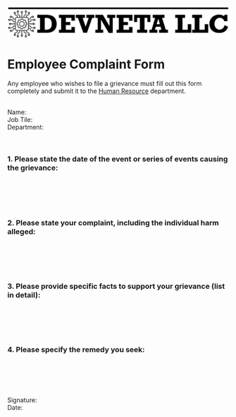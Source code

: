 ![Devneta LLC Banner](/main/assets/png/blackbanner.png)


# Employee Complaint Form

Any employee who wishes to file a grievance must fill out this form completely and submit it to the [Human Resource](mailto:hr@devneta.org) department. <br />
<br>

Name: &nbsp;&ensp;&nbsp;&ensp;&nbsp;&ensp;&nbsp;&ensp;&nbsp;&ensp;&nbsp;&ensp;&nbsp;&ensp;&nbsp;&ensp; <br />
Job Tile: &nbsp;&ensp;&nbsp;&ensp;&nbsp;&ensp;&nbsp;&ensp;&nbsp;&ensp;&nbsp;&ensp;&nbsp;&ensp;&nbsp;&ensp; <br />
Department: &nbsp;&ensp;&nbsp;&ensp;&nbsp;&ensp;&nbsp;&ensp;&nbsp;&ensp;&nbsp;&ensp;&nbsp;&ensp;&nbsp;&ensp; <br />

<br> 


### 1. Please state the date of the event or series of events causing the grievance: 

&nbsp;&ensp;&nbsp;&ensp;&nbsp;&ensp;&nbsp;&ensp;&nbsp;&ensp;&nbsp;&ensp;&nbsp;&ensp;&nbsp;&ensp; <br />

<br>

<br>

### 2. Please state your complaint, including the individual harm alleged: 

&nbsp;&ensp;&nbsp;&ensp;&nbsp;&ensp;&nbsp;&ensp;&nbsp;&ensp;&nbsp;&ensp;&nbsp;&ensp;&nbsp;&ensp; <br />

<br>

<br>

### 3. Please provide specific facts to support your grievance (list in detail): 

&nbsp;&ensp;&nbsp;&ensp;&nbsp;&ensp;&nbsp;&ensp;&nbsp;&ensp;&nbsp;&ensp;&nbsp;&ensp;&nbsp;&ensp; <br />

<br>

<br>

### 4. Please specify the remedy you seek:

&nbsp;&ensp;&nbsp;&ensp;&nbsp;&ensp;&nbsp;&ensp;&nbsp;&ensp;&nbsp;&ensp;&nbsp;&ensp;&nbsp;&ensp; <br />

<br>

<br>

Signature: &nbsp;&ensp;&nbsp;&ensp;&nbsp;&ensp;&nbsp;&ensp;&nbsp;&ensp;&nbsp;&ensp;&nbsp;&ensp;&nbsp;&ensp; <br />
Date: &nbsp;&ensp;&nbsp;&ensp;&nbsp;&ensp;&nbsp;&ensp;&nbsp;&ensp;&nbsp;&ensp;&nbsp;&ensp;&nbsp;&ensp; <br />